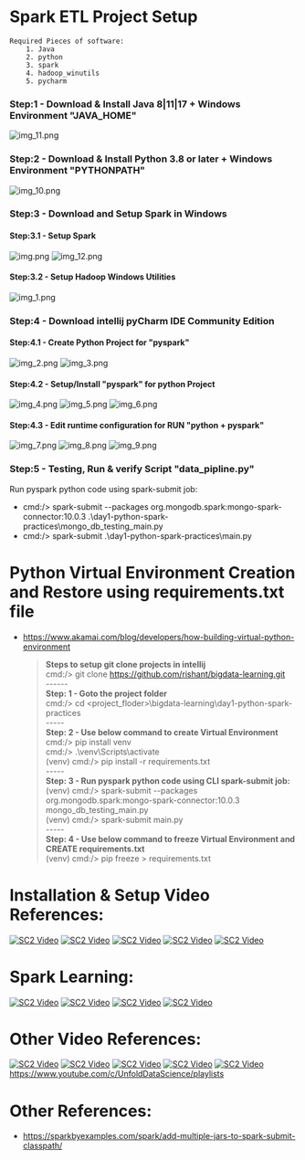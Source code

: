 # Spark ETL Project Setup 
    Required Pieces of software: 
        1. Java 
        2. python 
        3. spark
        4. hadoop_winutils 
        5. pycharm

### Step:1 - Download & Install Java 8|11|17 + Windows Environment "JAVA_HOME"
![img_11.png](readme_resources/img_11.png)
### Step:2 - Download & Install Python 3.8 or later + Windows Environment "PYTHONPATH"
![img_10.png](readme_resources/img_10.png)

### Step:3 - Download and Setup Spark in Windows
#### Step:3.1 - Setup Spark 
![img.png](readme_resources/img.png)
![img_12.png](readme_resources/img_12.png)
#### Step:3.2 - Setup Hadoop Windows Utilities
![img_1.png](readme_resources/img_1.png)

### Step:4 - Download intellij pyCharm IDE Community Edition
#### Step:4.1 - Create Python Project for "pyspark"
![img_2.png](readme_resources/img_2.png)
![img_3.png](readme_resources/img_3.png)

#### Step:4.2 - Setup/Install "pyspark" for python Project
![img_4.png](readme_resources/img_4.png)
![img_5.png](readme_resources/img_5.png)
![img_6.png](readme_resources/img_6.png)

#### Step:4.3 - Edit runtime configuration for RUN "python + pyspark"
![img_7.png](readme_resources/img_7.png)
![img_8.png](readme_resources/img_8.png)
![img_9.png](readme_resources/img_9.png)

### Step:5 - Testing, Run & verify Script "data_pipline.py"
Run pyspark python code using spark-submit job:
- cmd:/> spark-submit --packages org.mongodb.spark:mongo-spark-connector:10.0.3 .\day1-python-spark-practices\mongo_db_testing_main.py
- cmd:/> spark-submit .\day1-python-spark-practices\main.py

# Python Virtual Environment Creation and Restore using requirements.txt file
- https://www.akamai.com/blog/developers/how-building-virtual-python-environment

    > **Steps to setup git clone projects in intellij** \
        cmd:/> git clone https://github.com/rishant/bigdata-learning.git \
        ------ \
    **Step: 1 - Goto the project folder** \
        cmd:/> cd <project_floder>\bigdata-learning\day1-python-spark-practices \
        ----- \
    **Step: 2 - Use below command to create Virtual Environment** \
        cmd:/> pip install venv \
        cmd:/> .\venv\Scripts\activate \
        (venv)  cmd:/> pip install -r requirements.txt \
        ----- \
    **Step: 3 - Run pyspark python code using CLI spark-submit job:** \
        (venv)  cmd:/> spark-submit --packages org.mongodb.spark:mongo-spark-connector:10.0.3 mongo_db_testing_main.py \
        (venv)  cmd:/> spark-submit main.py \
        ----- \
    **Step: 4 - Use below command to freeze Virtual Environment and CREATE requirements.txt** \
        (venv)  cmd:/> pip freeze > requirements.txt

# Installation & Setup Video References:
[![SC2 Video](https://img.youtube.com/vi/3LTSSzBZvXE/1.jpg)](https://www.youtube.com/watch?v=3LTSSzBZvXE&t=2s)
[![SC2 Video](https://img.youtube.com/vi/ZVW3AJwGy8E/1.jpg)](https://www.youtube.com/watch?v=ZVW3AJwGy8E)
[![SC2 Video](https://img.youtube.com/vi/cxdDL_EsByQ/1.jpg)](https://www.youtube.com/watch?v=cxdDL_EsByQ)
[![SC2 Video](https://img.youtube.com/vi/CrLXa9hEprE/1.jpg)](https://www.youtube.com/watch?v=CrLXa9hEprE)
[![SC2 Video](https://img.youtube.com/vi/9-v9WporLrI/1.jpg)](https://www.youtube.com/watch?v=9-v9WporLrI)

# Spark Learning:
[![SC2 Video](https://img.youtube.com/vi/_C8kWso4ne4/1.jpg)](https://www.youtube.com/watch?v=_C8kWso4ne4&t=3979s)
[![SC2 Video](https://img.youtube.com/vi/cZS5xYYIPzk/1.jpg)](https://www.youtube.com/watch?v=cZS5xYYIPzk&t=543s)
[![SC2 Video](https://img.youtube.com/vi/GygBAobkC_4/1.jpg)](https://www.youtube.com/watch?v=GygBAobkC_4)
[![SC2 Video](https://img.youtube.com/vi/WyZmM6K7ubc/1.jpg)](https://www.youtube.com/playlist?list=PLZoTAELRMXVNjiiawhzZ0afHcPvC8jpcg)

# Other Video References:
[![SC2 Video](https://img.youtube.com/vi/zUiTu8HJ3Tg/1.jpg)](https://www.youtube.com/watch?v=zUiTu8HJ3Tg)
[![SC2 Video](https://img.youtube.com/vi/t90FMQr9WWc/1.jpg)](https://www.youtube.com/watch?v=t90FMQr9WWc)
[![SC2 Video](https://img.youtube.com/vi/5c-d5YZ3cc8/1.jpg)](https://www.youtube.com/watch?v=5c-d5YZ3cc8&list=PLZoTAELRMXVN_8zzsevm1bm6G-plsiO1I&index=4)
[![SC2 Video](https://img.youtube.com/vi/_hf_y-_sj5Y/1.jpg)](https://www.youtube.com/watch?v=_hf_y-_sj5Y&list=PLZoTAELRMXVN7QGpcuN-Vg35Hgjp3htvi&index=1)
[![SC2 Video](https://img.youtube.com/vi/tSRCACUmnII/1.jpg)](https://www.youtube.com/watch?v=tSRCACUmnII)
https://www.youtube.com/c/UnfoldDataScience/playlists

# Other References:
- https://sparkbyexamples.com/spark/add-multiple-jars-to-spark-submit-classpath/
